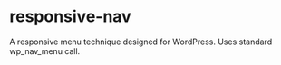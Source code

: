 responsive-nav
==============

A responsive menu technique designed for WordPress. Uses standard wp_nav_menu call.
